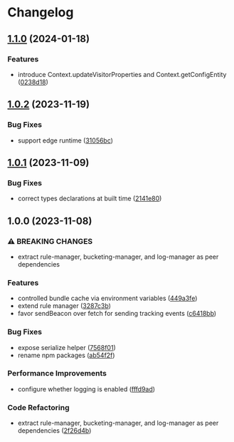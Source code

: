 # Changelog

## [1.1.0](https://github.com/convertcom/javascript-sdk/compare/js-sdk-utils-v1.0.2...js-sdk-utils-v1.1.0) (2024-01-18)


### Features

* introduce Context.updateVisitorProperties and Context.getConfigEntity ([0238d18](https://github.com/convertcom/javascript-sdk/commit/0238d18afa1699261c1acc30514931937dd430a1))

## [1.0.2](https://github.com/convertcom/javascript-sdk/compare/js-sdk-utils-v1.0.1...js-sdk-utils-v1.0.2) (2023-11-19)


### Bug Fixes

* support edge runtime ([31056bc](https://github.com/convertcom/javascript-sdk/commit/31056bc38db7370e673fc693b5446dce8abf30d1))

## [1.0.1](https://github.com/convertcom/javascript-sdk/compare/js-sdk-utils-v1.0.0...js-sdk-utils-v1.0.1) (2023-11-09)


### Bug Fixes

* correct types declarations at built time ([2141e80](https://github.com/convertcom/javascript-sdk/commit/2141e800049f9bcbf4641444b763443f196de146))

## 1.0.0 (2023-11-08)


### ⚠ BREAKING CHANGES

* extract rule-manager, bucketing-manager, and log-manager as peer dependencies

### Features

* controlled bundle cache via environment variables ([449a3fe](https://github.com/convertcom/javascript-sdk/commit/449a3fe6a80f8cbaa2acf6aceb6c6b73eea387d3))
* extend rule manager ([3287c3b](https://github.com/convertcom/javascript-sdk/commit/3287c3bd9dcfc059d3131925b8d4fc03ac6a7092))
* favor sendBeacon over fetch for sending tracking events ([c6418bb](https://github.com/convertcom/javascript-sdk/commit/c6418bb6a261875467913de923370a1263409333))


### Bug Fixes

* expose serialize helper ([7568f01](https://github.com/convertcom/javascript-sdk/commit/7568f01119f7144e139cc81f4427e41de6b7eb14))
* rename npm packages ([ab54f2f](https://github.com/convertcom/javascript-sdk/commit/ab54f2ff6da4bb11caf28136117d871b48b262ef))


### Performance Improvements

* configure whether logging is enabled ([fffd9ad](https://github.com/convertcom/javascript-sdk/commit/fffd9ade05178bf5b42d11f1b0c462f94dae59c9))


### Code Refactoring

* extract rule-manager, bucketing-manager, and log-manager as peer dependencies ([2f26d4b](https://github.com/convertcom/javascript-sdk/commit/2f26d4be5cfe4ab8c8c499a2c2536368483ae74f))
